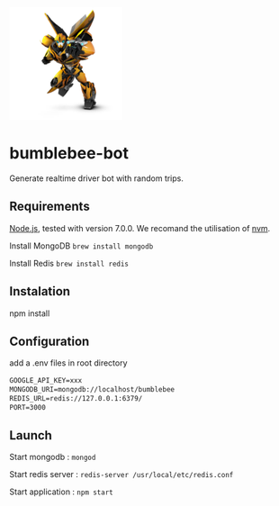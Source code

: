 <img src="/public/images/bumblebee-bot-transformers.jpg" width="200" title="BumblebeeBot Logo">

# bumblebee-bot
Generate realtime driver bot with random trips.

## Requirements

[Node.js](https://nodejs.org/en/), tested with version 7.0.0.
We recomand the utilisation of [nvm](https://github.com/creationix/nvm).

Install MongoDB
`brew install mongodb`

Install Redis
`brew install redis`

## Instalation

npm install

## Configuration

add a .env files in root directory

```
GOOGLE_API_KEY=xxx
MONGODB_URI=mongodb://localhost/bumblebee
REDIS_URL=redis://127.0.0.1:6379/
PORT=3000
```

## Launch
Start mongodb :
`mongod`

Start redis server :
`redis-server /usr/local/etc/redis.conf`

Start application :
`npm start`
